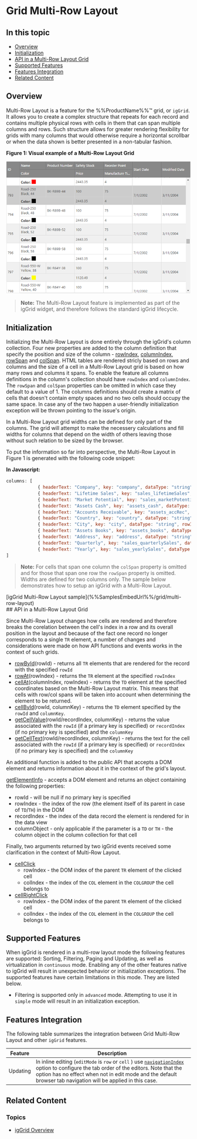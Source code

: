 ﻿<!--
|metadata|
{
    "fileName": "iggrid-multirowlayout",
    "controlName": "igGrid",
    "tags": ["Getting Started","Grids","Multi-Row Layout"]
}
|metadata|
-->

# Grid Multi-Row Layout

## In this topic

- [Overview](#overview)
- [Initialization](#initialization)
- [API in a Multi-Row Layout Grid](#api)
- [Supported Features](#features)
- [Features Integration](#features-integration)
- [Related Content](#related-content)

## <a id="overview"></a> Overview

Multi-Row Layout is a feature for the %%ProductName%%™ grid, or `igGrid`. It allows you to create a complex structure that repeats for each record and contains multiple physical rows with cells in them that can span multiple columns and rows. Such structure allows for greater rendering flexibility for grids with many columns that would otherwise require a horizontal scrollbar or when the data shown is better presented in a non-tabular fashion.

**Figure 1: Visual example of a Multi-Row Layout Grid**

![](images/igGrid_MultiRowLayout_01.png)

> **Note:** The Multi-Row Layout feature is implemented as part of the igGrid widget, and therefore follows the standard igGrid lifecycle.

## <a id="initialization"></a> Initialization

Initializing the Multi-Row Layout is done entirely through the igGrid's column collection. Four new properties are added to the column definition that specify the position and size of the column - [rowIndex](%%jQueryApiUrl%%/ui.igGrid#options:columns.rowIndex), [columnIndex](%%jQueryApiUrl%%/ui.igGrid#options:columns.columnIndex), [rowSpan](%%jQueryApiUrl%%/ui.igGrid#options:columns.rowSpan) and [colSpan](%%jQueryApiUrl%%/ui.igGrid#options:columns.colSpan). HTML tables are rendered stricly based on rows and columns and the size of a cell in a Multi-Row Layout grid is based on how many rows and columns it spans. To enable the feature all columns definitions in the column's collection should have `rowIndex` and `columnIndex`. The `rowSpan` and `colSpan` properties can be omitted in which case they default to a value of 1. The columns definitions should create a matrix of cells that doesn't contain empty spaces and no two cells should occupy the same space. In case any of the two happen a user-friendly initialization exception will be thrown pointing to the issue's origin.

In a Multi-Row Layout grid widths can be defined for only part of the columns. The grid will attempt to make the necessery calculations and fill widths for columns that depend on the width of others leaving those without such relation to be sized by the browser.

To put the information so far into perspective, the Multi-Row Layout in Figure 1 is generated with the following code snippet: 

**In Javascript:**

```js
columns: [
			{ headerText: "Company", key: "company", dataType: "string", rowIndex: 0, columnIndex: 0, colSpan: 2 },
			{ headerText: "Lifetime Sales", key: "sales_lifetimeSales", dataType: "number", rowIndex: 0, columnIndex: 2, colSpan: 2, rowSpan: 2 },
			{ headerText: "Market Potential", key: "sales_marketPotential", dataType: "number", rowIndex: 0, columnIndex: 4, rowSpan: 3, width: "10%" },
			{ headerText: "Assets Cash", key: "assets_cash", dataType: "number", rowIndex: 0, columnIndex: 5, width: "10%" },
			{ headerText: "Accounts Receivable", key: "assets_accRec", dataType: "number", rowIndex: 0, columnIndex: 6, width: "20%" },
			{ headerText: "Country", key: "country", dataType: "string", rowIndex: 1, columnIndex: 0, width: "10%" },
			{ headerText: "City", key: "city", dataType: "string", rowIndex: 1, columnIndex: 1, width: "10%" },
			{ headerText: "Assets Books", key: "assets_books", dataType: "number", rowIndex: 1, columnIndex: 5, colSpan: 2, rowSpan: 2 },
			{ headerText: "Address", key: "address", dataType: "string", rowIndex: 2, columnIndex: 0, colSpan: 2 },
			{ headerText: "Quarterly", key: "sales_quarterlySales", dataType: "number", rowIndex: 2, columnIndex: 2, width: "10%" },
			{ headerText: "Yearly", key: "sales_yearlySales", dataType: "number", rowIndex: 2, columnIndex: 3, width: "10%" }
]
```

> **Note:** For cells that span one column the `colSpan` property is omitted and for those that span one row the `rowSpan` property is omitted. Widths are defined for two columns only.
The sample below demonstrates how to setup an igGrid with a Multi-Row Layout.
<div class="embed-sample">
   [igGrid Multi-Row Layout sample](%%SamplesEmbedUrl%%/grid/multi-row-layout)
</div>
## <a id="api"></a> API in a Multi-Row Layout Grid

Since Multi-Row Layout changes how cells are rendered and therefore breaks the corelation between the cell's index in a row and its overall position in the layout and because of the fact one record no longer corresponds to a single `TR` element, a number of changes and considerations were made on how API functions and events works in the context of such grids.

* [rowById](%%jQueryApiUrl%%/ui.igGrid#methods:rowById)(rowId) - returns all `TR` elements that are rendered for the record with the specified `rowId`
* [rowAt](%%jQueryApiUrl%%/ui.igGrid#methods:rowAt)(rowIndex) - returns the `TR` element at the specified `rowIndex`
* [cellAt](%%jQueryApiUrl%%/ui.igGrid#methods:cellAt)(columnIndex, rowIndex) - returns the `TD` element at the specified coordinates based on the Multi-Row Layout matrix. This means that cells with row/col spans will be taken into account when determining the element to be returned.
* [cellById](%%jQueryApiUrl%%/ui.igGrid#methods:cellById)(rowId, columnKey) - returns the `TD` element specified by the `rowId` and `columnKey`.
* [getCellValue](%%jQueryApiUrl%%/ui.igGrid#methods:getCellValue)(rowId/recordIndex, columnKey) - returns the value associated with the `rowId` (if a primary key is specified) or `recordIndex` (if no primary key is specified) and the `columnKey`
* [getCellText](%%jQueryApiUrl%%/ui.igGrid#methods:getCellText)(rowId/recordIndex, columnKey) - returns the text for the cell associated with the `rowId` (if a primary key is specified) or `recordIndex` (if no primary key is specified) and the `columnKey`

An additional function is added to the public API that accepts a DOM element and returns information about it in the context of the grid's layout.

[getElementInfo](%%jQueryApiUrl%%/ui.iggrid#methods:getElementInfo) - accepts a DOM element and returns an object containing the following properties:

* rowId - will be null if no primary key is specified
* rowIndex - the index of the row (the element itself of its parent in case of `TD`/`TH`) in the DOM 
* recordIndex - the index of the data record the element is rendered for in the data view
* columnObject - only applicable if the parameter is a `TD` or `TH` - the column object in the column collection for that cell

Finally, two arguments returned by two igGrid events received some clarification in the context of Multi-Row Layout.

* [cellClick](%%jQueryApiUrl%%/ui.igGrid#events:cellClick)
    * rowIndex - the DOM index of the parent `TR` element of the clicked cell
    * colIndex - the index of the `COL` element in the `COLGROUP` the cell belongs to
* [cellRightClick](%%jQueryApiUrl%%/ui.igGrid#events:cellRightClick)
    * rowIndex - the DOM index of the parent `TR` element of the clicked cell
    * colIndex - the index of the `COL` element in the `COLGROUP` the cell belongs to

## <a id="features"></a> Supported Features

When igGrid is rendered in a multi-row layout mode the following features are supported: Sorting, Filtering, Paging and Updating, as well as virtualization in `continuous` mode. Enabling any of the other features native to igGrid will result in unexpected behavior or initialization exceptions. The supported features have certain limitations in this mode. They are listed below.

* Filtering is supported only in `advanced` mode. Attempting to use it in `simple` mode will result in an initialization exception.

## <a id="features-integration"></a> Features Integration

The following table summarizes the integration between Grid Multi-Row Layout and other `igGrid` features.

Feature | Description
-------|-------------
Updating | In inline editing (`editMode` is `row` or `cell` ) use [`navigationIndex`](%%jQueryApiUrl%%/ui.iggrid#options:columns.navigationIndex) option to configure the tab order of the editors. Note that the option has no effect when not in edit mode and the default browser tab navigation will be applied in this case. 

## <a id="related-content"></a> Related Content

### <a id="topics"></a> Topics

-   [igGrid Overview](igGrid-Overview.html)
